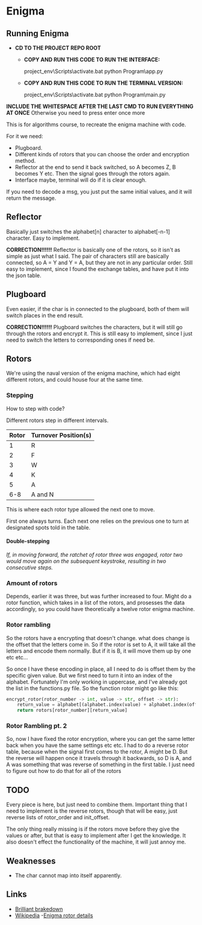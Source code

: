 # Enigma  

## Running Enigma

- **CD TO THE PROJECT REPO ROOT**
  - **COPY AND RUN THIS CODE TO RUN THE INTERFACE:**

    project_env\Scripts\activate.bat
    python Program\app.py

  - **COPY AND RUN THIS CODE TO RUN THE TERMINAL VERSION:**
    
    project_env\Scripts\activate.bat
    python Program\main.py

**INCLUDE THE WHITESPACE AFTER THE LAST CMD TO RUN EVERYTHING AT ONCE**
Otherwise you need to press enter once more

This is for algorithms course, to recreate the enigma machine with code.

For it we need:

- Plugboard.
- Different kinds of rotors that you can choose the order and encryption method.
- Reflector at the end to send it back switched, so A becomes Z, B becomes Y etc. Then the signal goes through the rotors again.
- Interface maybe, terminal will do if it is clear enough.

If you need to decode a msg, you just put the same initial values, and it will return the message.

## Reflector

Basically just switches the alphabet[n] character to alphabet[-n-1] character. Easy to implement.

**CORRECTION!!!!!!**
Reflector is basically one of the rotors, so it isn't as simple as just what I said. The pair of characters still are basically connected, so A = Y and Y = A, but they are not in any particular order. Still easy to implement, since I found the exchange tables, and have put it into the json table.

## Plugboard

Even easier, if the char is in connected to the plugboard, both of them will switch places in the end result.

**CORRECTION!!!!!!**
Plugboard switches the characters, but it will still go through the rotors and encrypt it. This is still easy to implement, since I just need to switch the letters to corresponding ones if need be.

## Rotors

We're using the naval version of the enigma machine, which had eight different rotors, and could house four at the same time.

### Stepping

How to step with code?

Different rotors step in different intervals.

| Rotor | Turnover Position(s) |
| ----- | -------------------- |
| 1     | R                    |
| 2     | F                    |
| 3     | W                    |
| 4     | K                    |
| 5     | A                    |
| 6-8   | A and N              |

This is where each rotor type allowed the next one to move.

First one always turns. Each next one relies on the previous one to turn at designated spots told in the table. 

#### Double-stepping


*If, in moving forward, the ratchet of rotor three was engaged, rotor two would move again on the subsequent keystroke, resulting in two consecutive steps.*

### Amount of rotors

Depends, earlier it was three, but was further increased to four. Might do a rotor function, which takes in a list of the rotors, and prosesses the data accordingly, so you could have theoretically a twelve rotor enigma machine.

### Rotor rambling

So the rotors have a encrypting that doesn't change. what does change is the offset that the letters come in. So if the rotor is set to A, it will take all the letters and encode them normally. But if it is B, it will move them up by one etc etc... 

So once I have these encoding in place, all I need to do is offset them by the specific given value. But we first need to turn it into an index of the alphabet. Fortunately I'm only working in uppercase, and I've already got the list in the functions.py file. So the function rotor might go like this:

```python
encrypt_rotor(rotor_number -> int, value -> str, offset -> str):
    return_value = alphabet[(alphabet.index(value) + alphabet.index(offset)) % 26]
    return rotors[rotor_number][return_value] 
```

### Rotor Rambling pt. 2

So, now I have fixed the rotor encryption, where you can get the same letter back when you have the same settings etc etc. I had to do a reverse rotor table, because when the signal first comes to the rotor, A might be D. But the reverse will happen once it travels through it backwards, so D is A, and A was something that was reverse of something in the first table. I just need to figure out how to do that for all of the rotors

## TODO

Every piece is here, but just need to combine them. Important thing that I need to implement is the reverse rotors, though that will be easy, just reverse lists of rotor_order and init_offset.

The only thing really missing is if the rotors move before they give the values or after, but that is easy to implement after I get the knowledge. It also doesn't effect the functionality of the machine, it will just annoy me.


## Weaknesses

- The char cannot map into itself apparently.

## Links

- [Brilliant brakedown](https://brilliant.org/wiki/enigma-machine/)
- [Wikipedia](https://en.wikipedia.org/wiki/Enigma_machine#:~:text=The%20Enigma%20has%20an%20electromechanical,illuminated%20at%20each%20key%20press.)
-[Enigma rotor details](https://en.wikipedia.org/wiki/Enigma_rotor_details)
